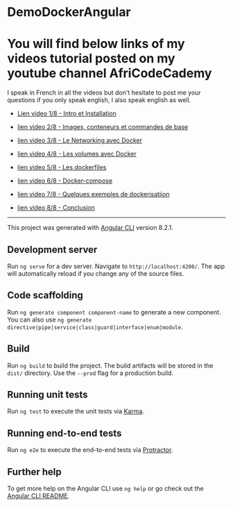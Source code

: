 # DemoDockerAngular

# You will find below links of my videos tutorial posted on my youtube channel AfriCodeCademy 

I speak in French in all the videos but don't hesitate to post me your questions if you only speak english, I also speak english as well.

- [Lien video 1/8 - Intro et Installation](https://youtu.be/Uy7Cc84Lubk)

- [lien video 2/8 - Images, conteneurs et commandes de base](https://youtu.be/_HR9eXj906k)

- [lien video 3/8 - Le Networking avec Docker](https://youtu.be/Wb4zqpAQ_YE)

- [lien video 4/8 - Les volumes avec Docker](https://youtu.be/kUd-4NEkPxY)

- [lien video 5/8 - Les dockerfiles](https://youtu.be/CYlTw3H-Mko)

- [lien video 6/8 - Docker-compose](https://youtu.be/kld1WRIC2aw)

- [lien video 7/8 - Quelques exemples de dockerisatiion](https://youtu.be/mP6vqOM89Ao)

- [lien video 8/8 - Conclusion](https://youtu.be/uRlP-j0qi6g)

------------

This project was generated with [Angular CLI](https://github.com/angular/angular-cli) version 8.2.1.

## Development server

Run `ng serve` for a dev server. Navigate to `http://localhost:4200/`. The app will automatically reload if you change any of the source files.

## Code scaffolding

Run `ng generate component component-name` to generate a new component. You can also use `ng generate directive|pipe|service|class|guard|interface|enum|module`.

## Build

Run `ng build` to build the project. The build artifacts will be stored in the `dist/` directory. Use the `--prod` flag for a production build.

## Running unit tests

Run `ng test` to execute the unit tests via [Karma](https://karma-runner.github.io).

## Running end-to-end tests

Run `ng e2e` to execute the end-to-end tests via [Protractor](http://www.protractortest.org/).

## Further help

To get more help on the Angular CLI use `ng help` or go check out the [Angular CLI README](https://github.com/angular/angular-cli/blob/master/README.md).
